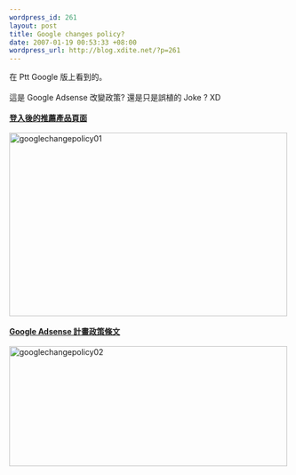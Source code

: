 ```yaml
--- 
wordpress_id: 261
layout: post
title: Google changes policy?
date: 2007-01-19 00:53:33 +08:00
wordpress_url: http://blog.xdite.net/?p=261
---
```

在 Ptt Google 版上看到的。<br /><br />這是 Google Adsense 改變政策? 還是只是誤植的 Joke ? XD<br /><br /><a href="https://www.google.com/adsense/referrals-settings"><b>登入後的推薦產品頁面</b></a><br /><br /><a href="http://www.flickr.com/photos/14765209@N00/361667257/" title="Photo Sharing"><img src="http://farm1.static.flickr.com/156/361667257_1251dee810.jpg" alt="googlechangepolicy01" height="330" width="500" /></a><br /><a href="https://www.google.com/adsense/policies"><b><br />Google Adsense 計畫政策條文</b></a><br /><br /><a href="http://www.flickr.com/photos/14765209@N00/361667335/" title="Photo Sharing"><img src="http://farm1.static.flickr.com/125/361667335_17f64f24b0.jpg" alt="googlechangepolicy02" height="216" width="500" /></a>
